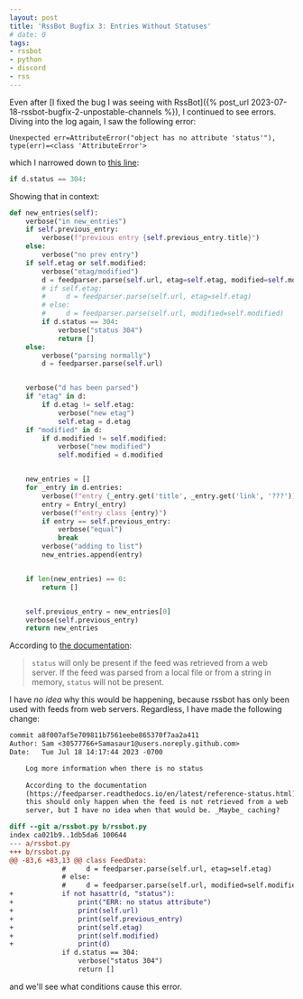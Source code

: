 ```yaml
---
layout: post
title: 'RssBot Bugfix 3: Entries Without Statuses'
# date: 0
tags:
- rssbot
- python
- discord
- rss
---
```

Even after [I fixed the bug I was seeing with RssBot]({% post_url 2023-07-18-rssbot-bugfix-2-unpostable-channels %}), I continued to see errors. Diving into the log again, I saw the following error:

```
Unexpected err=AttributeError("object has no attribute 'status'"), type(err)=<class 'AttributeError'>
```

which I narrowed down to [this line](https://github.com/Samasaur1/rssbot/blob/cc21b0699b8248c676f0244532863e103ff4cd85/rssbot.py#L86):

```py
if d.status == 304:
```

Showing that in context:

```py
def new_entries(self):
    verbose("in new_entries")
    if self.previous_entry:
        verbose(f"previous entry {self.previous_entry.title}")
    else:
        verbose("no prev entry")
    if self.etag or self.modified:
        verbose("etag/modified")
        d = feedparser.parse(self.url, etag=self.etag, modified=self.modified)
        # if self.etag:
        #     d = feedparser.parse(self.url, etag=self.etag)
        # else:
        #     d = feedparser.parse(self.url, modified=self.modified)
        if d.status == 304:
            verbose("status 304")
            return []
    else:
        verbose("parsing normally")
        d = feedparser.parse(self.url)


    verbose("d has been parsed")
    if "etag" in d:
        if d.etag != self.etag:
            verbose("new etag")
            self.etag = d.etag
    if "modified" in d:
        if d.modified != self.modified:
            verbose("new modified")
            self.modified = d.modified


    new_entries = []
    for _entry in d.entries:
        verbose(f"entry {_entry.get('title', _entry.get('link', '???'))}")
        entry = Entry(_entry)
        verbose(f"entry class {entry}")
        if entry == self.previous_entry:
            verbose("equal")
            break
        verbose("adding to list")
        new_entries.append(entry)


    if len(new_entries) == 0:
        return []


    self.previous_entry = new_entries[0]
    verbose(self.previous_entry)
    return new_entries
```

According to [the documentation](https://feedparser.readthedocs.io/en/latest/reference-status.html):

<!-- > [!info] -->
> `status` will only be present if the feed was retrieved from a web server. If the feed was parsed from a local file or from a string in memory, `status` will not be present.

I have _no idea_ why this would be happening, because rssbot has only been used with feeds from web servers. Regardless, I have made the following change:

```diff
commit a8f007af5e709811b7561eebe865370f7aa2a411
Author: Sam <30577766+Samasaur1@users.noreply.github.com>
Date:   Tue Jul 18 14:17:44 2023 -0700

    Log more information when there is no status
    
    According to the documentation
    (https://feedparser.readthedocs.io/en/latest/reference-status.html),
    this should only happen when the feed is not retrieved from a web
    server, but I have no idea when that would be. _Maybe_ caching?

diff --git a/rssbot.py b/rssbot.py
index ca021b9..1db5da6 100644
--- a/rssbot.py
+++ b/rssbot.py
@@ -83,6 +83,13 @@ class FeedData:
             #     d = feedparser.parse(self.url, etag=self.etag)
             # else:
             #     d = feedparser.parse(self.url, modified=self.modified)
+            if not hasattr(d, "status"):
+                print("ERR: no status attribute")
+                print(self.url)
+                print(self.previous_entry)
+                print(self.etag)
+                print(self.modified)
+                print(d)
             if d.status == 304:
                 verbose("status 304")
                 return []
```

and we'll see what conditions cause this error.

